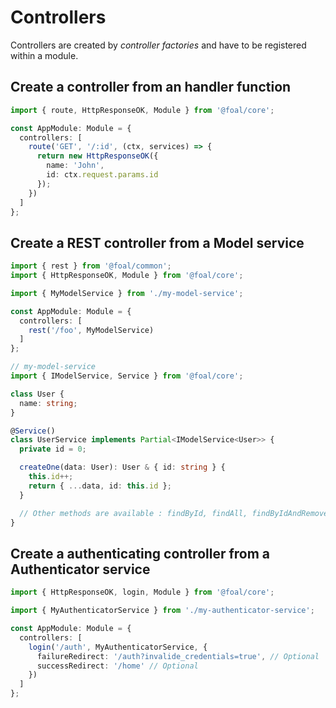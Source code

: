# Controllers

Controllers are created by *controller factories* and have to be registered within a module.

## Create a controller from an handler function

```typescript
import { route, HttpResponseOK, Module } from '@foal/core';

const AppModule: Module = {
  controllers: [
    route('GET', '/:id', (ctx, services) => {
      return new HttpResponseOK({
        name: 'John',
        id: ctx.request.params.id
      });
    })
  ]
};
```

## Create a REST controller from a Model service

```typescript
import { rest } from '@foal/common';
import { HttpResponseOK, Module } from '@foal/core';

import { MyModelService } from './my-model-service';

const AppModule: Module = {
  controllers: [
    rest('/foo', MyModelService)
  ]
};
```

```typescript
// my-model-service
import { IModelService, Service } from '@foal/core';

class User {
  name: string;
}

@Service()
class UserService implements Partial<IModelService<User>> {
  private id = 0;

  createOne(data: User): User & { id: string } {
    this.id++;
    return { ...data, id: this.id };
  }

  // Other methods are available : findById, findAll, findByIdAndRemove, etc.
}
```

## Create a authenticating controller from a Authenticator service

```typescript
import { HttpResponseOK, login, Module } from '@foal/core';

import { MyAuthenticatorService } from './my-authenticator-service';

const AppModule: Module = {
  controllers: [
    login('/auth', MyAuthenticatorService, {
      failureRedirect: '/auth?invalide_credentials=true', // Optional
      successRedirect: '/home' // Optional
    })
  ]
};
```
